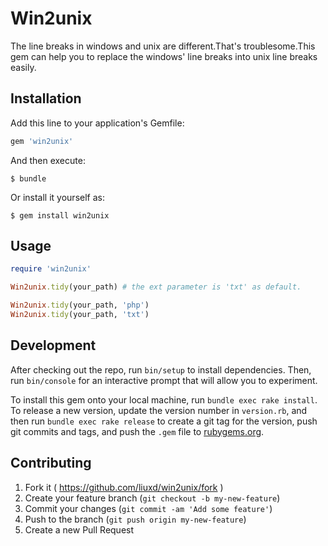 # Win2unix

The line breaks in windows and unix are different.That's troublesome.This gem can help you to replace the windows' line breaks into unix line breaks easily.

## Installation

Add this line to your application's Gemfile:

```ruby
gem 'win2unix'
```

And then execute:

    $ bundle

Or install it yourself as:

    $ gem install win2unix

## Usage

```ruby
require 'win2unix'

Win2unix.tidy(your_path) # the ext parameter is 'txt' as default.

Win2unix.tidy(your_path, 'php')
Win2unix.tidy(your_path, 'txt')
```

## Development

After checking out the repo, run `bin/setup` to install dependencies. Then, run `bin/console` for an interactive prompt that will allow you to experiment.

To install this gem onto your local machine, run `bundle exec rake install`. To release a new version, update the version number in `version.rb`, and then run `bundle exec rake release` to create a git tag for the version, push git commits and tags, and push the `.gem` file to [rubygems.org](https://rubygems.org).

## Contributing

1. Fork it ( https://github.com/liuxd/win2unix/fork )
2. Create your feature branch (`git checkout -b my-new-feature`)
3. Commit your changes (`git commit -am 'Add some feature'`)
4. Push to the branch (`git push origin my-new-feature`)
5. Create a new Pull Request
